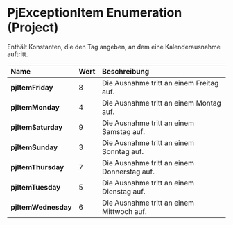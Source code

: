 
# PjExceptionItem Enumeration (Project)

Enthält Konstanten, die den Tag angeben, an dem eine Kalenderausnahme auftritt.



|**Name**|**Wert**|**Beschreibung**|
|:-----|:-----|:-----|
|**pjItemFriday**|8|Die Ausnahme tritt an einem Freitag auf.|
|**pjItemMonday**|4|Die Ausnahme tritt an einem Montag auf.|
|**pjItemSaturday**|9|Die Ausnahme tritt an einem Samstag auf.|
|**pjItemSunday**|3|Die Ausnahme tritt an einem Sonntag auf.|
|**pjItemThursday**|7|Die Ausnahme tritt an einem Donnerstag auf.|
|**pjItemTuesday**|5|Die Ausnahme tritt an einem Dienstag auf.|
|**pjItemWednesday**|6|Die Ausnahme tritt an einem Mittwoch auf.|
